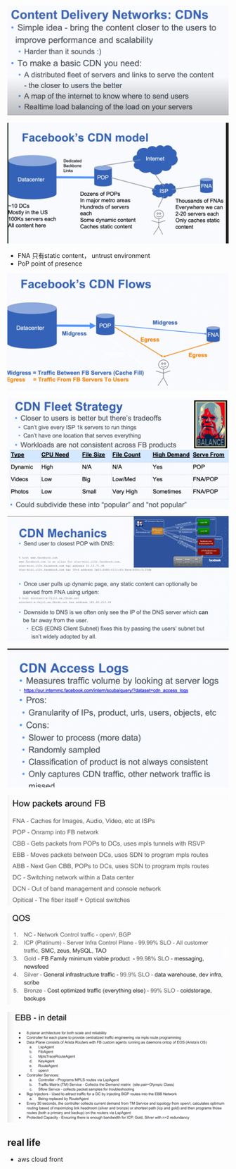 

![](/assets/images/2021-03-25-17-04-36.png)

![](/assets/images/2021-03-25-16-59-58.png)

- FNA 只有static content， untrust environment
- PoP point of presence

![](/assets/images/2021-03-25-17-08-48.png)

![](/assets/images/2021-03-25-17-12-24.png)

![](/assets/images/2021-03-25-17-15-31.png)

![](/assets/images/2021-03-25-17-19-05.png)


![](/assets/images/2021-06-30-17-11-41.png)

![](/assets/images/2021-06-30-17-21-16.png)

![](/assets/images/2021-06-30-17-29-33.png)
## real life

- aws cloud front